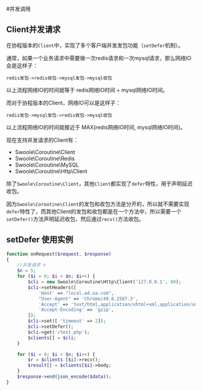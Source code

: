 #并发调用

Client并发请求
---------
在协程版本的`Client`中，实现了多个客户端并发发包功能（`setDefer`机制）。

通常，如果一个业务请求中需要做一次redis请求和一次mysql请求，那么网络IO会是这样子：

`redis发包->redis收包->mysql发包->mysql收包`

以上流程网络IO的时间就等于 redis网络IO时间 + mysql网络IO时间。

而对于协程版本的Client，网络IO可以是这样子：

`redis发包->mysql发包->redis收包->mysql收包`

以上流程网络IO的时间就接近于 MAX(redis网络IO时间, mysql网络IO时间)。

现在支持并发请求的Client有：

* Swoole\Coroutine\Client
* Swoole\Coroutine\Redis
* Swoole\Coroutine\MySQL
* Swoole\Coroutine\Http\Client

除了`Swoole\Coroutine\Client`，其他`Client`都实现了`defer`特性，用于声明延迟收包。

因为`Swoole\Coroutine\Client`的发包和收包方法是分开的，所以就不需要实现`defer`特性了，而其他Client的发包和收包都是在一个方法中，所以需要一个`setDefer()`方法声明延迟收包，然后通过`recv()`方法收包。

setDefer 使用实例
----
```php
function onRequest($request, $response)
{
	//并发请求 n
	$n = 5;
	for ($i = 0; $i < $n; $i++) {
		$cli = new Swoole\Coroutine\Http\Client('127.0.0.1', 80);
		$cli->setHeaders([
			'Host' => "local.ad.oa.com",
			"User-Agent" => 'Chrome/49.0.2587.3',
			'Accept' => 'text/html,application/xhtml+xml,application/xml',
			'Accept-Encoding' => 'gzip',
		]);
		$cli->set([ 'timeout' => 2]);
		$cli->setDefer();
		$cli->get('/test.php');
		$clients[] = $cli;
	}

	for ($i = 0; $i < $n; $i++) {
		$r = $clients [$i]->recv();
		$result[] = $clients[$i]->body;
	}
	$response->end(json_encode($data));
}
```
